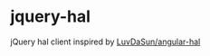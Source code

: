 # jquery-hal
jQuery hal client inspired by [LuvDaSun/angular-hal](https://github.com/LuvDaSun/angular-hal)
